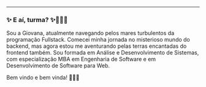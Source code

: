 -----

### ✨ E aí, turma? ✨👩🏻‍💻

Sou a Giovana, atualmente navegando pelos mares turbulentos da programação Fullstack.
Comecei minha jornada no misterioso mundo do backend, mas agora estou me aventurando pelas terras encantadas do frontend também.
Sou formada em Análise e Desenvolvimento de Sistemas, com especialização MBA em Engenharia de Software e em Desenvolvimento de Software para Web.

Bem vindo e bem vinda! 👩🏻‍💻

